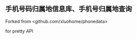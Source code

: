 手机号码归属地信息库、手机号归属地查询
----------------------------

Forked from <github.com/xluohome/phonedata>

for pretty API
